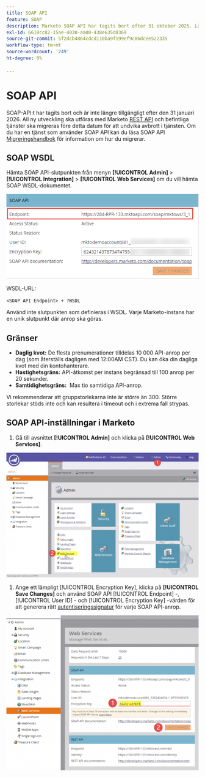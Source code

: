 ```yaml
---
title: SOAP API
feature: SOAP
description: Marketo SOAP API har tagits bort efter 31 oktober 2025. Lär dig att migrera till REST, hämta WSDL, se kvoter, hastighetsbegränsningar och auktoriseringsinställningar.
exl-id: 6618cc82-15ae-4030-aa00-438e635d8369
source-git-commit: 5f2dcb4864cdcd110ba9f199ef9c86dcee522335
workflow-type: tm+mt
source-wordcount: '249'
ht-degree: 0%

---
```


# SOAP API

SOAP-API:t har tagits bort och är inte längre tillgängligt efter den 31 januari 2026. All ny utveckling ska utföras med Marketo [REST API](../rest-api/rest-api.md) och befintliga tjänster ska migreras före detta datum för att undvika avbrott i tjänsten. Om du har en tjänst som använder SOAP API kan du läsa SOAP API [Migreringshandbok](./migration.md) för information om hur du migrerar.

## SOAP WSDL

Hämta SOAP API-slutpunkten från menyn **[!UICONTROL Admin]** > **[!UICONTROL Integration]** > **[!UICONTROL Web Services]** om du vill hämta SOAP WSDL-dokumentet.

![SOAP-slutpunkt](assets/endpoint-soap.png)

WSDL-URL:

`<SOAP API Endpoint> + ?WSDL`

Använd inte slutpunkten som definieras i WSDL. Varje Marketo-instans har en unik slutpunkt där anrop ska göras.

## Gränser

- **Daglig kvot:** De flesta prenumerationer tilldelas 10 000 API-anrop per dag (som återställs dagligen med 12:00AM CST). Du kan öka din dagliga kvot med din kontohanterare.
- **Hastighetsgräns:** API-åtkomst per instans begränsad till 100 anrop per 20 sekunder.
- **Samtidighetsgräns:**  Max tio samtidiga API-anrop.

Vi rekommenderar att gruppstorlekarna inte är större än 300. Större storlekar stöds inte och kan resultera i timeout och i extrema fall strypas.

## SOAP API-inställningar i Marketo

1. Gå till avsnittet **[!UICONTROL Admin]** och klicka på **[!UICONTROL Web Services]**.

![admin-web-services2](assets/admin-web-services2.png)

1. Ange ett lämpligt [!UICONTROL Encryption Key], klicka på **[!UICONTROL Save Changes]** och använd SOAP API [!UICONTROL Endpoint] -, [!UICONTROL User ID] - och [!UICONTROL Encryption Key] -värden för att generera rätt [autentiseringssignatur](authentication-signature.md) för varje SOAP API-anrop.

![admin-web-services3](assets/admin-web-services3.png)
